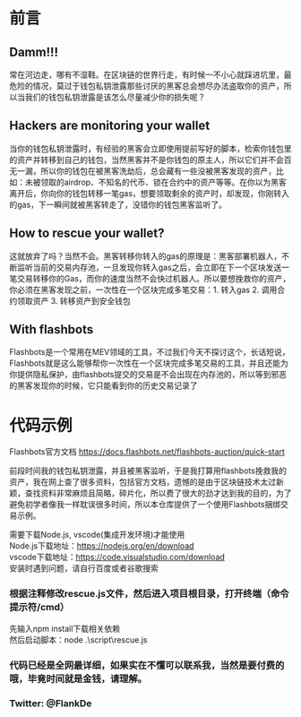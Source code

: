 # 前言
## Damm!!!
常在河边走，哪有不湿鞋。在区块链的世界行走，有时候一不小心就踩进坑里，最危险的情况，莫过于钱包私钥泄露那些讨厌的黑客总会想尽办法盗取你的资产，所以当我们的钱包私钥泄露是该怎么尽量减少你的损失呢？
## Hackers are monitoring your wallet
当你的钱包私钥泄露时，有经验的黑客会立即使用提前写好的脚本，检索你钱包里的资产并转移到自己的钱包，当然黑客并不是你钱包的原主人，所以它们并不会百无一漏，所以你的钱包在被黑客洗劫后，总会藏有一些没被黑客发现的资产，比如：未被领取的airdrop、不知名的代币、锁在合约中的资产等等。在你以为黑客离开后，你向你的钱包转移一笔gas，想要领取剩余的资产时，却发现，你刚转入的gas，下一瞬间就被黑客转走了，没错你的钱包黑客监听了。
## How to rescue your wallet?
这就放弃了吗？当然不会。黑客转移你转入的gas的原理是：黑客部署机器人，不断监听当前的交易内存池，一旦发现你转入gas之后，会立即在下一个区块发送一笔交易转移你的Gas，而你的速度当然不会快过机器人。所以要想挽救你的资产，你必须在黑客发现之前，一次性在一个区块完成多笔交易：1. 转入gas 2. 调用合约领取资产 3. 转移资产到安全钱包
## With flashbots
Flashbots是一个常用在MEV领域的工具，不过我们今天不探讨这个，长话短说，Flashbots就是这么能够帮你一次性在一个区块完成多笔交易的工具，并且还能为你提供隐私保护，由flashbots提交的交易是不会出现在内存池的，所以等到邪恶的黑客发现你的时候，它只能看到你的历史交易记录了

# 代码示例
Flashbots官方文档 https://docs.flashbots.net/flashbots-auction/quick-start

前段时间我的钱包私钥泄露，并且被黑客监听，于是我打算用flashbots挽救我的资产，我在网上查了很多资料，包括官方文档，遗憾的是由于区块链技术太过新颖，查找资料非常麻烦且简略，碎片化，所以费了很大的劲才达到我的目的，为了避免初学者像我一样耽误很多时间，所以本仓库提供了一个使用Flashbots捆绑交易示例。

需要下载Node.js, vscode(集成开发环境)才能使用  
Node.js下载地址：https://nodejs.org/en/download  
vscode下载地址：https://code.visualstudio.com/download  
安装时遇到问题，请自行百度或者谷歌搜索  

### 根据注释修改rescue.js文件，然后进入项目根目录，打开终端（命令提示符/cmd）
先输入npm install下载相关依赖  
然后启动脚本：node .\script\rescue.js

### 代码已经是全网最详细，如果实在不懂可以联系我，当然是要付费的哦，毕竟时间就是金钱，请理解。
### Twitter: @FlankDe



